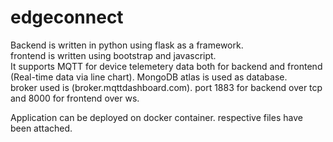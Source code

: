 # edgeconnect
Backend is written in python using flask as a framework.  
frontend is written using bootstrap and javascript.  
It supports MQTT for device telemetery data both for backend and frontend (Real-time data via line chart). 
MongoDB atlas is used as database.  
broker used is (broker.mqttdashboard.com). port 1883 for backend over tcp and 8000 for frontend over ws.  


Application can be deployed on docker container. respective files have been attached.
